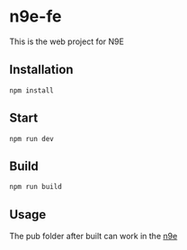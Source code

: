 # n9e-fe
This is the web project for N9E

## Installation

```
npm install
```

## Start

```
npm run dev
```

## Build

```
npm run build
```

## Usage
The pub folder after built can work in the [n9e](https://github.com/didi/nightingale) 
